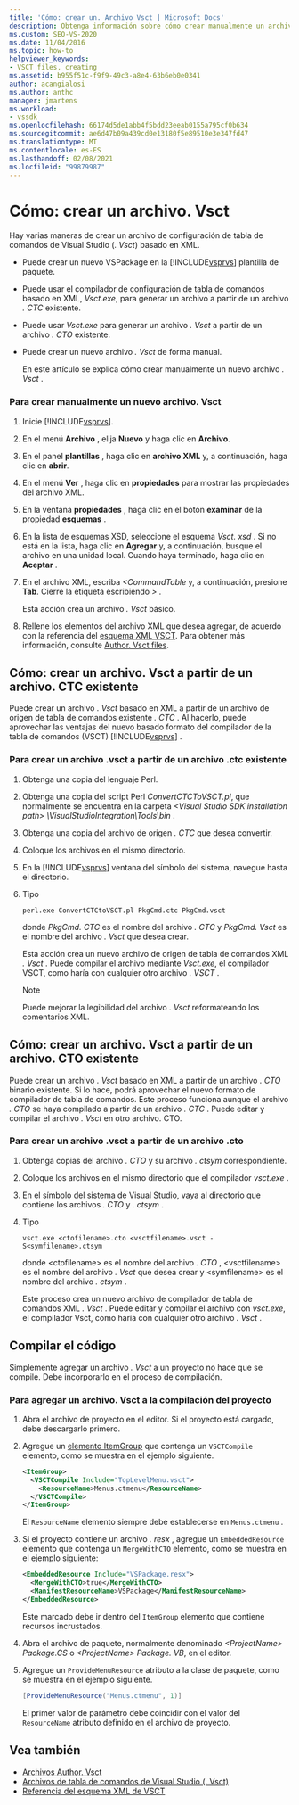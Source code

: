```yaml
---
title: 'Cómo: crear un. Archivo Vsct | Microsoft Docs'
description: Obtenga información sobre cómo crear manualmente un archivo. Vsct, un archivo de configuración de tabla de comandos de Visual Studio basado en XML.
ms.custom: SEO-VS-2020
ms.date: 11/04/2016
ms.topic: how-to
helpviewer_keywords:
- VSCT files, creating
ms.assetid: b955f51c-f9f9-49c3-a8e4-63b6eb0e0341
author: acangialosi
ms.author: anthc
manager: jmartens
ms.workload:
- vssdk
ms.openlocfilehash: 66174d5de1abb4f5bdd23eeab0155a795cf0b634
ms.sourcegitcommit: ae6d47b09a439cd0e13180f5e89510e3e347fd47
ms.translationtype: MT
ms.contentlocale: es-ES
ms.lasthandoff: 02/08/2021
ms.locfileid: "99879987"
---
```

# <a name="how-to-create-a-vsct-file"></a>Cómo: crear un archivo. Vsct

Hay varias maneras de crear un archivo de configuración de tabla de comandos de Visual Studio (*. Vsct*) basado en XML.

- Puede crear un nuevo VSPackage en la [!INCLUDE[vsprvs](../../code-quality/includes/vsprvs_md.md)] plantilla de paquete.

- Puede usar el compilador de configuración de tabla de comandos basado en XML, *Vsct.exe*, para generar un archivo a partir de un archivo *. CTC* existente.

- Puede usar *Vsct.exe* para generar un archivo *. Vsct* a partir de un archivo *. CTO* existente.

- Puede crear un nuevo archivo *. Vsct* de forma manual.

  En este artículo se explica cómo crear manualmente un nuevo archivo *. Vsct* .

### <a name="to-manually-create-a-new-vsct-file"></a>Para crear manualmente un nuevo archivo. Vsct

1. Inicie [!INCLUDE[vsprvs](../../code-quality/includes/vsprvs_md.md)].

2. En el menú **Archivo** , elija **Nuevo** y haga clic en **Archivo**.

3. En el panel **plantillas** , haga clic en **archivo XML** y, a continuación, haga clic en **abrir**.

4. En el menú **Ver** , haga clic en **propiedades** para mostrar las propiedades del archivo XML.

5. En la ventana **propiedades** , haga clic en el botón **examinar** de la propiedad **esquemas** .

6. En la lista de esquemas XSD, seleccione el esquema *Vsct. xsd* . Si no está en la lista, haga clic en **Agregar** y, a continuación, busque el archivo en una unidad local. Cuando haya terminado, haga clic en **Aceptar** .

7. En el archivo XML, escriba *<CommandTable* y, a continuación, presione **Tab**. Cierre la etiqueta escribiendo *>* .

    Esta acción crea un archivo *. Vsct* básico.

8. Rellene los elementos del archivo XML que desea agregar, de acuerdo con la referencia del [esquema XML VSCT](../../extensibility/vsct-xml-schema-reference.md). Para obtener más información, consulte [Author. Vsct files](../../extensibility/internals/authoring-dot-vsct-files.md).

<a name="how-to-create-a-dot-vsct-file-from-an-existing-dot-ctc-file"></a>

## <a name="how-to-create-a-vsct-file-from-an-existing-ctc-file"></a>Cómo: crear un archivo. Vsct a partir de un archivo. CTC existente

Puede crear un archivo *. Vsct* basado en XML a partir de un archivo de origen de tabla de comandos existente *. CTC* . Al hacerlo, puede aprovechar las ventajas del nuevo basado formato del compilador de la tabla de comandos (VSCT) [!INCLUDE[vsprvs](../../code-quality/includes/vsprvs_md.md)] .

### <a name="to-create-a-vsct-file-from-a-ctc-file"></a>Para crear un archivo .vsct a partir de un archivo .ctc existente

1. Obtenga una copia del lenguaje Perl.

2. Obtenga una copia del script Perl *ConvertCTCToVSCT.pl*, que normalmente se encuentra en la carpeta *\<Visual Studio SDK installation path> \VisualStudioIntegration\Tools\bin* .

3. Obtenga una copia del archivo de origen *. CTC* que desea convertir.

4. Coloque los archivos en el mismo directorio.

5. En la [!INCLUDE[vsprvs](../../code-quality/includes/vsprvs_md.md)] ventana del símbolo del sistema, navegue hasta el directorio.

6. Tipo

   ```
   perl.exe ConvertCTCtoVSCT.pl PkgCmd.ctc PkgCmd.vsct
   ```

    donde *PkgCmd. CTC* es el nombre del archivo *. CTC* y *PkgCmd. Vsct* es el nombre del archivo *. Vsct* que desea crear.

    Esta acción crea un nuevo archivo de origen de tabla de comandos XML *. Vsct* . Puede compilar el archivo mediante *Vsct.exe*, el compilador VSCT, como haría con cualquier otro archivo *. VSCT* .

   > [!NOTE]
   > Puede mejorar la legibilidad del archivo *. Vsct* reformateando los comentarios XML.

<a name="how-to-create-a-dot-vsct-file-from-an-existing-dot-cto-file"></a>

## <a name="how-to-create-a-vsct-file-from-an-existing-cto-file"></a>Cómo: crear un archivo. Vsct a partir de un archivo. CTO existente

Puede crear un archivo *. Vsct* basado en XML a partir de un archivo *. CTO* binario existente. Si lo hace, podrá aprovechar el nuevo formato de compilador de tabla de comandos. Este proceso funciona aunque el archivo *. CTO* se haya compilado a partir de un archivo *. CTC* . Puede editar y compilar el archivo *. Vsct* en otro archivo. CTO.

### <a name="to-create-a-vsct-file-from-a-cto-file"></a>Para crear un archivo .vsct a partir de un archivo .cto

1. Obtenga copias del archivo *. CTO* y su archivo *. ctsym* correspondiente.

2. Coloque los archivos en el mismo directorio que el compilador *vsct.exe* .

3. En el símbolo del sistema de Visual Studio, vaya al directorio que contiene los archivos *. CTO* y *. ctsym* .

4. Tipo

    ```
    vsct.exe <ctofilename>.cto <vsctfilename>.vsct -S<symfilename>.ctsym
    ```

     donde \<ctofilename\> es el nombre del archivo *. CTO* , \<vsctfilename\> es el nombre del archivo *. Vsct* que desea crear y \<symfilename\> es el nombre del archivo *. ctsym* .

     Este proceso crea un nuevo archivo de compilador de tabla de comandos XML *. Vsct* . Puede editar y compilar el archivo con *vsct.exe*, el compilador Vsct, como haría con cualquier otro archivo *. Vsct* .

## <a name="compile-the-code"></a>Compilar el código
 Simplemente agregar un archivo *. Vsct* a un proyecto no hace que se compile. Debe incorporarlo en el proceso de compilación.

### <a name="to-add-a-vsct-file-to-project-compilation"></a>Para agregar un archivo. Vsct a la compilación del proyecto

1. Abra el archivo de proyecto en el editor. Si el proyecto está cargado, debe descargarlo primero.

2. Agregue un [elemento ItemGroup](../../msbuild/itemgroup-element-msbuild.md) que contenga un `VSCTCompile` elemento, como se muestra en el ejemplo siguiente.

    ```xml
    <ItemGroup>
      <VSCTCompile Include="TopLevelMenu.vsct">
        <ResourceName>Menus.ctmenu</ResourceName>
      </VSCTCompile>
    </ItemGroup>

    ```

     El `ResourceName` elemento siempre debe establecerse en `Menus.ctmenu` .

3. Si el proyecto contiene un archivo *. resx* , agregue un `EmbeddedResource` elemento que contenga un `MergeWithCTO` elemento, como se muestra en el ejemplo siguiente:

    ```xml
    <EmbeddedResource Include="VSPackage.resx">
      <MergeWithCTO>true</MergeWithCTO>
      <ManifestResourceName>VSPackage</ManifestResourceName>
    </EmbeddedResource>

    ```

     Este marcado debe ir dentro del `ItemGroup` elemento que contiene recursos incrustados.

4. Abra el archivo de paquete, normalmente denominado *\<ProjectName\> Package.CS* o *\<ProjectName\> Package. VB*, en el editor.

5. Agregue un `ProvideMenuResource` atributo a la clase de paquete, como se muestra en el ejemplo siguiente.

    ```csharp
    [ProvideMenuResource("Menus.ctmenu", 1)]
    ```

     El primer valor de parámetro debe coincidir con el valor del `ResourceName` atributo definido en el archivo de proyecto.

## <a name="see-also"></a>Vea también
- [Archivos Author. Vsct](../../extensibility/internals/authoring-dot-vsct-files.md)
- [Archivos de tabla de comandos de Visual Studio (. Vsct)](../../extensibility/internals/visual-studio-command-table-dot-vsct-files.md)
- [Referencia del esquema XML de VSCT](../../extensibility/vsct-xml-schema-reference.md)

